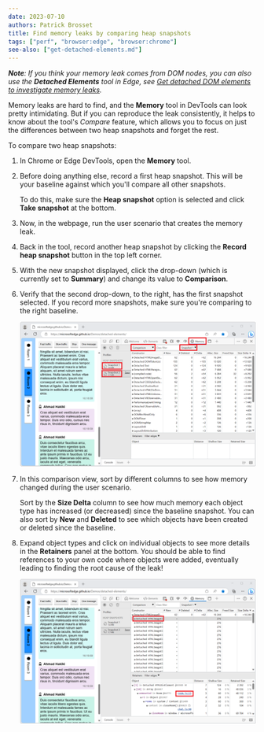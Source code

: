 ```yaml
---
date: 2023-07-10
authors: Patrick Brosset
title: Find memory leaks by comparing heap snapshots
tags: ["perf", "browser:edge", "browser:chrome"]
see-also: ["get-detached-elements.md"]
---
```


_**Note**: If you think your memory leak comes from DOM nodes, you can also use the  **Detached Elements** tool in Edge, see [Get detached DOM elements to investigate memory leaks](./get-detached-elements.md)._

Memory leaks are hard to find, and the **Memory** tool in DevTools can look pretty intimidating. But if you can reproduce the leak consistently, it helps to know about the tool's _Compare_ feature, which allows you to focus on just the differences between two heap snapshots and forget the rest.

To compare two heap snapshots:

1. In Chrome or Edge DevTools, open the **Memory** tool.

1. Before doing anything else, record a first heap snapshot. This will be your baseline against which you'll compare all other snapshots.

   To do this, make sure the **Heap snapshot** option is selected and click **Take snapshot** at the bottom.

1. Now, in the webpage, run the user scenario that creates the memory leak.

1. Back in the tool, record another heap snapshot by clicking the **Record heap snapshot** button in the top left corner.

1. With the new snapshot displayed, click the drop-down (which is currently set to **Summary**) and change its value to **Comparison**.

1. Verify that the second drop-down, to the right, has the first snapshot selected. If you record more snapshots, make sure you're comparing to the right baseline.

   ![Microsoft Edge, with a demo webpage, and DevTools on the side with the Memory tool showing 2 snapshots have been recorded](../../assets/img/find-memory-leaks-1.png)

1. In this comparison view, sort by different columns to see how memory changed during the user scenario.

   Sort by the **Size Delta** column to see how much memory each object type has increased (or decreased) since the baseline snapshot. You can also sort by **New** and **Deleted** to see which objects have been created or deleted since the baseline.

1. Expand object types and click on individual objects to see more details in the **Retainers** panel at the bottom. You should be able to find references to your own code where objects were added, eventually leading to finding the root cause of the leak!

   ![The Memory tool in comparison mode, with one object selected, showing a list of retainers at the bottom, with links to source code](../../assets/img/find-memory-leaks-2.png)
